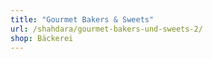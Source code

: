 ```yaml
---
title: "Gourmet Bakers & Sweets"
url: /shahdara/gourmet-bakers-und-sweets-2/
shop: Bäckerei
---
```

